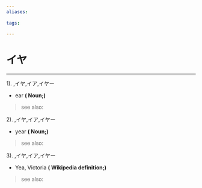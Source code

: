```yaml
---
aliases:
    
tags:
    
---
```


# イヤ
---
1).
,イヤ,イア,イヤー

- ear
**( Noun;)**
> see also: 
            
2).
,イヤ,イア,イヤー

- year
**( Noun;)**
> see also: 
            
3).
,イヤ,イア,イヤー

- Yea, Victoria
**( Wikipedia definition;)**
> see also: 
            